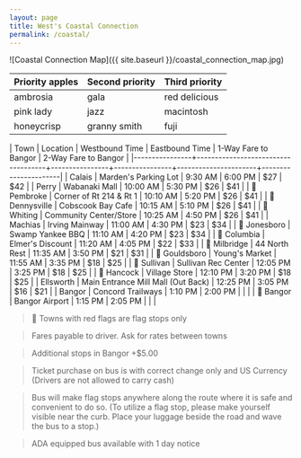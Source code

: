 ```yaml
---
layout: page
title: West's Coastal Connection
permalink: /coastal/
---
```


![Coastal Connection Map]({{ site.baseurl }}/coastal_connection_map.jpg)

| Priority apples | Second priority | Third priority |
| -------         | --------        | ---------      |
| ambrosia        | gala            | red delicious  |
| pink lady       | jazz            | macintosh      |
| honeycrisp      | granny smith    | fuji           |

| Town           | Location                           | Westbound Time | Eastbound Time | 1-Way Fare to Bangor | 2-Way Fare to Bangor |
|----------------+------------------------------------+----------------+----------------+----------------------+----------------------|
| Calais         | Marden's Parking Lot               | 9:30 AM        | 6:00 PM        | $27                  | $42                  |
| Perry          | Wabanaki Mall                      | 10:00 AM       | 5:30 PM        | $26                  | $41                  |
| 🚩 Pembroke    | Corner of Rt 214 & Rt 1            | 10:10 AM       | 5:20 PM        | $26                  | $41                  |
| 🚩 Dennysville | Cobscook Bay Cafe                  | 10:15 AM       | 5:10 PM        | $26                  | $41                  |
| 🚩 Whiting     | Community Center/Store             | 10:25 AM       | 4:50 PM        | $26                  | $41                  |
| Machias        | Irving Mainway                     | 11:00 AM       | 4:30 PM        | $23                  | $34                  |
| 🚩 Jonesboro   | Swamp Yankee BBQ                   | 11:10 AM       | 4:20 PM        | $23                  | $34                  |
| 🚩 Columbia    | Elmer's Discount                   | 11:20 AM       | 4:05 PM        | $22                  | $33                  |
| 🚩 Milbridge   | 44 North Rest                      | 11:35 AM       | 3:50 PM        | $21                  | $31                  |
| 🚩 Gouldsboro  | Young's Market                     | 11:55 AM       | 3:35 PM        | $18                  | $25                  |
| 🚩 Sullivan    | Sullivan Rec Center                | 12:05 PM       | 3:25 PM        | $18                  | $25                  |
| 🚩 Hancock     | Village Store                      | 12:10 PM       | 3:20 PM        | $18                  | $25                  |
| Ellsworth      | Main Entrance Mill Mall (Out Back) | 12:25 PM       | 3:05 PM        | $16                  | $21                  |
| Bangor         | Concord Trailways                  | 1:10 PM        | 2:00 PM        |                      |                      |
| 🚩 Bangor      | Bangor Airport                     | 1:15 PM        | 2:05 PM        |                      |                      |

> 🚩 Towns with red flags are flag stops only

> Fares payable to driver. Ask for rates between towns

> Additional stops in Bangor +\$5.00

> Ticket purchase on bus is with correct change only and US Currency (Drivers
are not allowed to carry cash)

> Bus will make flag stops anywhere along the route where it is safe and
convenient to do so. (To utilize a flag stop, please make yourself visible near
the curb. Place your luggage beside the road and wave the bus to a stop.)

> ADA equipped bus available with 1 day notice
